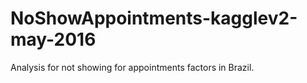 # NoShowAppointments-kagglev2-may-2016
Analysis for not showing for appointments factors in Brazil.  
